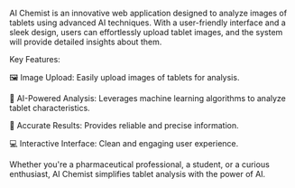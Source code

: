 AI Chemist is an innovative web application designed to analyze images of tablets using advanced AI techniques. With a user-friendly interface and a sleek design, users can effortlessly upload tablet images, and the system will provide detailed insights about them.

Key Features:

🖼️ Image Upload: Easily upload images of tablets for analysis.

🤖 AI-Powered Analysis: Leverages machine learning algorithms to analyze tablet characteristics.

🎯 Accurate Results: Provides reliable and precise information.

💻 Interactive Interface: Clean and engaging user experience.

Whether you're a pharmaceutical professional, a student, or a curious enthusiast, AI Chemist simplifies tablet analysis with the power of AI.
